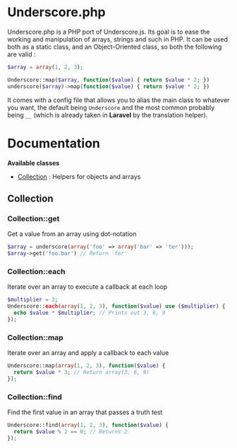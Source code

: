 # Underscore.php

Underscore.php is a PHP port of Underscore.js. Its goal is to ease the working and manipulation of arrays, strings and such in PHP.
It can be used both as a static class, and an Object-Oriented class, so both the following are valid :

```php
$array = array(1, 2, 3);

Underscore::map($array, function($value) { return $value * 2; })
underscore($array)->map(function($value) { return $value * 2; })
```

It comes with a config file that allows you to alias the main class to whatever you want, the default being `Underscore` and the most common probably being `__` (which is already taken in **Laravel** by the translation helper).

# Documentation

**Available classes**
- [Collection][] : Helpers for objects and arrays

## Collection

### Collection::get

Get a value from an array using dot-notation

```php
$array = underscore(array('foo' => array('bar' => 'ter')));
$array->get('foo.bar') // Return 'ter'
```

### Collection::each

Iterate over an array to execute a callback at each loop

```php
$multiplier = 3;
Underscore::each(array(1, 2, 3), function($value) use ($multiplier) {
  echo $value * $multiplier; // Prints out 3, 6, 9
});
```

### Collection::map

Iterate over an array and apply a callback to each value

```php
Underscore::map(array(1, 2, 3), function($value) {
  return $value * 3; // Return array(3, 6, 9)
});
```

### Collection::find

Find the first value in an array that passes a truth test

```php
Underscore::find(array(1, 2, 3), function($value) {
  return $value % 2 == 0; // Returns 2
});
```

[Collection]: #collection
